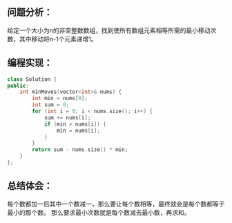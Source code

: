 ## 问题分析：
给定一个大小为n的非空整数数组，找到使所有数组元素相等所需的最小移动次数，其中移动将n-1个元素递增1。
## 编程实现：
```c++
class Solution {
public:
    int minMoves(vector<int>& nums) {
        int min = nums[0];
        int sum = 0;
        for (int i = 0; i < nums.size(); i++) {
            sum += nums[i];
            if (min > nums[i]) {
                min = nums[i];
            }
        }
        return sum - nums.size() * min;
    }
};
```
## 总结体会：
每个数都加一后其中一个数减一，那么要让每个数相等，最终就会是每个数都等于最小的那个数。
那么要求最小次数就是每个数减去最小数，再求和。

